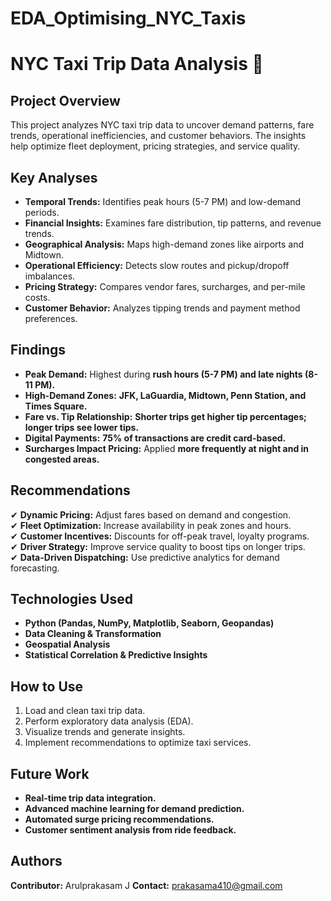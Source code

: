 # EDA_Optimising_NYC_Taxis

# NYC Taxi Trip Data Analysis 🚖  

## Project Overview  
This project analyzes NYC taxi trip data to uncover demand patterns, fare trends, operational inefficiencies, and customer behaviors. The insights help optimize fleet deployment, pricing strategies, and service quality.  

## Key Analyses  
- **Temporal Trends:** Identifies peak hours (5-7 PM) and low-demand periods.  
- **Financial Insights:** Examines fare distribution, tip patterns, and revenue trends.  
- **Geographical Analysis:** Maps high-demand zones like airports and Midtown.  
- **Operational Efficiency:** Detects slow routes and pickup/dropoff imbalances.  
- **Pricing Strategy:** Compares vendor fares, surcharges, and per-mile costs.  
- **Customer Behavior:** Analyzes tipping trends and payment method preferences.  

## Findings  
- **Peak Demand:** Highest during **rush hours (5-7 PM) and late nights (8-11 PM).**  
- **High-Demand Zones:** **JFK, LaGuardia, Midtown, Penn Station, and Times Square.**  
- **Fare vs. Tip Relationship:** **Shorter trips get higher tip percentages; longer trips see lower tips.**  
- **Digital Payments:** **75% of transactions are credit card-based.**  
- **Surcharges Impact Pricing:** Applied **more frequently at night and in congested areas.**  

## Recommendations  
✔ **Dynamic Pricing:** Adjust fares based on demand and congestion.  
✔ **Fleet Optimization:** Increase availability in peak zones and hours.  
✔ **Customer Incentives:** Discounts for off-peak travel, loyalty programs.  
✔ **Driver Strategy:** Improve service quality to boost tips on longer trips.  
✔ **Data-Driven Dispatching:** Use predictive analytics for demand forecasting.  

## Technologies Used  
- **Python (Pandas, NumPy, Matplotlib, Seaborn, Geopandas)**  
- **Data Cleaning & Transformation**  
- **Geospatial Analysis**  
- **Statistical Correlation & Predictive Insights**  

## How to Use  
1. Load and clean taxi trip data.  
2. Perform exploratory data analysis (EDA).  
3. Visualize trends and generate insights.  
4. Implement recommendations to optimize taxi services.  

## Future Work  
- **Real-time trip data integration.**  
- **Advanced machine learning for demand prediction.**  
- **Automated surge pricing recommendations.**  
- **Customer sentiment analysis from ride feedback.**  

## Authors  
**Contributor:** Arulprakasam J
**Contact:** prakasama410@gmail.com
